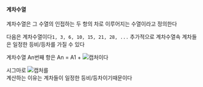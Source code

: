 #### 계차수열
계차수열은 그 수열의 인접하는 두 항의 차로 이루어지는 수열이라고 정의한다  

다음은 계차수열이다`1, 3, 6, 10, 15, 21, 28, ...` 추가적으로 계차수열속 계차들은 일정한 등비/등차를 가질 수 있다  

계차수열 An번째 항은 An = A1 + ![캡처](https://user-images.githubusercontent.com/58582985/137089276-6a618f8a-12b4-4c64-ad09-a451be07b1a0.PNG)이다  

시그마로 ![캡처](https://user-images.githubusercontent.com/58582985/137089276-6a618f8a-12b4-4c64-ad09-a451be07b1a0.PNG)를  
계산하는 이유는 계차들이 일정한 등비/등차이기때문이다  
